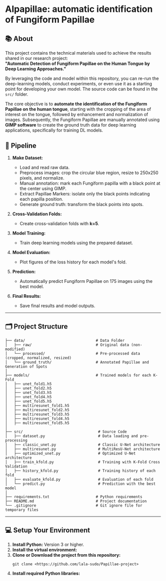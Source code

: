 # AIpapillae: automatic identification of Fungiform Papillae

## 📚 About
This project contains the technical materials used to achieve the results shared in our research project:  
**"Automatic Detection of Fungiform Papillae on the Human Tongue by Deep Learning Approaches."**

By leveraging the code and model within this repository, you can re-run the deep-learning models, conduct experiments, or even use it as a starting point for developing your own model. The source code can be found in the `src/` folder.  

The core objective is to **automate the identification of the Fungiform Papillae on the human tongue**, starting with the cropping of the area of interest on the tongue, followed by enhancement and normalization of images. Subsequently, the Fungiform Papillae are manually annotated using **GIMP software** to create the ground truth data for deep learning applications, specifically for training DL models.  


## 📝 Pipeline

1. **Make Dataset:**
   - Load and read raw data.
   - Preprocess images: crop the circular blue region, resize to 250x250 pixels, and normalize.
   - Manual annotation: mark each Fungiform papilla with a black point at the center using GIMP.
   - Extract Papillae Markers: isolate only the black points indicating each papilla position.
   - Generate ground truth: transform the black points into spots.

2. **Cross-Validation Folds:**
   - Create cross-validation folds with **k=5**.

3. **Model Training:**
   - Train deep learning models using the prepared dataset.

4. **Model Evaluation:**
   - Plot figures of the loss history for each model's fold.

5. **Prediction:**
   - Automatically predict Fungiform Papillae on 175 images using the best model.

6. **Final Results:**
   - Save final results and model outputs.

---

## 🗂️ Project Structure
```
├── data/                                # Data Folder
│   ├── raw/                             # Original data (non-modified)
│   └── processed/                       # Pre-processed data (cropped, normalized, resized)
│   └── ground_truth/                    # Annotated Papillae and Generation of Spots
│
├── models/                              # Trained models for each K-Fold
│   ├── unet_fold1.h5  
│   ├── unet_fold2.h5  
│   ├── unet_fold3.h5  
│   ├── unet_fold4.h5  
│   ├── unet_fold5.h5   
│   ├── multiresunet_fold1.h5  
│   ├── multiresunet_fold2.h5  
│   ├── multiresunet_fold3.h5  
│   ├── multiresunet_fold4.h5  
│   ├── multiresunet_fold5.h5   
│
├── src/                                  # Source Code
│   ├── dataset.py                        # Data loading and pre-processing  
│   ├── classic_unet.py                   # Classic U-Net architecture
│   ├── multiresunet.py                   # MultiResU-Net architecture
│   ├── optimized_unet.py                 # Optimized U-Net architecture
│   ├── train_kfold.py                    # Training with K-Fold Cross Validation 
│   ├── history_kfold.py                  # Training history of each fold 
│   ├── evaluate_kfold.py                 # Evaluation of each fold 
│   └── predict.py                        # Prediction with the best model
│
├── requirements.txt                     # Python requirements  
├── README.md                            # Project documentation 
└── .gitignore                           # Git ignore file for temporary files
```

---

## 💻 Setup Your Environment

1. **Install Python:** Version 3 or higher.  
2. **Install the virtual environment:**   
3. **Clone or Download the project from this repository:**  
   ```
   git clone <https://github.com/lala-sudo/Papillae-project>
   ```
4. **Install required Python libraries:**  

